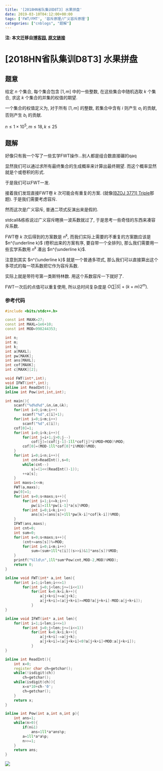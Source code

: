 ```yaml
---
title: '[2018HN省队集训D8T3] 水果拼盘'
date: 2019-03-10T04:12:00+00:00
tags: ['FWT/FMT', '容斥原理/广义容斥原理']
categories: ["cnblogs", "题解"]
---
```

**注: 本文迁移自[博客园](https://rvalue.cnblogs.com), [原文链接](http://www.cnblogs.com/rvalue/archive/2019/03/10/10504848.html)**

# [2018HN省队集训D8T3] 水果拼盘

## 题意

给定 $n$ 个集合, 每个集合包含 $[1,m]$ 中的一些整数, 在这些集合中随机选取 $k$ 个集合, 求这 $k$ 个集合的并集的权值的期望.

一个集合的权值定义为, 对于所有 $[1,m]$ 的整数, 若集合中含有 $i$ 则产生 $a_i$ 的贡献, 否则产生 $b_i$ 的贡献.

$n\le 1\times 10^5, m\le 18,k\le 25$

## 题解

好像只有我一个写了一些玄学FWT操作...<span class="covered">别人都是组合数直接碾的qaq</span>

显然我们可以通过求所有最终集合的生成概率来计算出最终期望. 而这个概率显然就是个或卷积的形式.

于是我们可以FWT一发.

接着我们发现直接FWT卷 $k$ 次可能会有重复的方案. (就像[[BZOJ 3771] Triple](https://www.cnblogs.com/rvalue/p/10211464.html)那题). 于是我们需要考虑容斥.

然而这次是广义容斥, 普通二项式反演出来是假的.

stdcall&栋栋说过广义容斥瞎换一波系数就过了, 于是思考一些奇怪的东西来凑容斥系数.

FWT卷 $k$ 次后得到的方案数是 $n^k$, 而我们实际上需要的不重复的方案数应该是 $n^{\underline k}$ (卷积出来的方案有序, 要自带一个全排列), 那么我们需要用一些玄学系数用 $n^k$ 凑出 $n^{\underline k}$.

注意到其实 $n^{\underline k}$ 就是一个普通多项式, 那么我们可以直接算出这个多项式的每一项系数把它作为容斥系数.

实际上就是带符号第一类斯特林数. 用这个系数容斥一下就好了.

FWT一次后的点值可以重复使用, 所以总时间复杂度是 $O(\sum|S|+(k+m)2^m)$.

### 参考代码

```cpp
#include <bits/stdc++.h>

const int MAXK=27;
const int MAXL=1e6+10;
const int MOD=998244353;

int n;
int m;
int k;
int a[MAXL];
int pw[MAXK];
int ans[MAXL];
int cof[MAXK];
int c[MAXK][2];

void FWT(int*,int);
void IFWT(int*,int);
inline int ReadInt();
inline int Pow(int,int,int);

int main(){
	scanf("%d%d%d",&n,&m,&k);
	for(int i=0;i<m;i++)
		scanf("%d",c[i]+1);
	for(int i=0;i<m;i++)
		scanf("%d",c[i]);
	cof[0]=1;
	for(int i=0;i<k;i++){
		for(int j=i+1;j>0;j--)
			cof[j]=(cof[j-1]-1ll*cof[j]*i%MOD+MOD)%MOD;
		cof[0]=(MOD-1ll*cof[0]*i%MOD)%MOD;
	}
	for(int i=0;i<n;i++){
		int cnt=ReadInt(),s=0;
		while(cnt--)
			s|=(1<<(ReadInt()-1));
		++a[s];
	}
	int maxs=1<<m;
	FWT(a,maxs);
	pw[0]=1;
	for(int s=0;s<maxs;s++){
		for(int i=1;i<=k;i++)
			pw[i]=1ll*pw[i-1]*a[s]%MOD;
		for(int i=0;i<k;i++)
			ans[s]=(ans[s]+1ll*pw[k-i]*cof[k-i])%MOD;
	}
	IFWT(ans,maxs);
	int cnt=0;
	int sum=0;
	for(int s=0;s<maxs;s++){
		(cnt+=ans[s])%=MOD;
		for(int i=0;i<m;i++)
			sum=(sum+1ll*c[i][(s>>i)&1]*ans[s])%MOD;
	}
	printf("%lld\n",1ll*sum*Pow(cnt,MOD-2,MOD)%MOD);
	return 0;
}

inline void FWT(int* a,int len){
	for(int i=1;i<len;i<<=1)
		for(int j=0;j<len;j+=(i<<1))
			for(int k=0;k<i;k++){
				a[j+k+i]+=a[j+k];
				a[j+k+i]=(a[j+k+i]>=MOD?a[j+k+i]-MOD:a[j+k+i]);
			}
}

inline void IFWT(int* a,int len){
	for(int i=1;i<len;i<<=1)
		for(int j=0;j<len;j+=(i<<1))
			for(int k=0;k<i;k++){
				a[j+k+i]-=a[j+k];
				a[j+k+i]=(a[j+k+i]<0?a[j+k+i]+MOD:a[j+k+i]);
			}
}

inline int ReadInt(){
	int x=0;
	register char ch=getchar();
	while(!isdigit(ch))
		ch=getchar();
	while(isdigit(ch)){
		x=x*10+ch-'0';
		ch=getchar();
	}
	return x;
}

inline int Pow(int a,int n,int p){
	int ans=1;
	while(n>0){
		if(n&1)
			ans=1ll*a*ans%p;
		a=1ll*a*a%p;
		n>>=1;
	}
	return ans;
}

```

![](https://pic.rvalue.moe/2021/08/02/1f59fe1530989.png)
